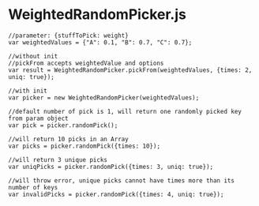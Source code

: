 # WeightedRandomPicker.js
    //parameter: {stuffToPick: weight}
    var weightedValues = {"A": 0.1, "B": 0.7, "C": 0.7};

    //without init
    //pickFrom accepts weightedValue and options
    var result = WeightedRandomPicker.pickFrom(weightedValues, {times: 2, uniq: true});

    //with init
    var picker = new WeightedRandomPicker(weightedValues);

    //default number of pick is 1, will return one randomly picked key from param object
    var pick = picker.randomPick();

    //will return 10 picks in an Array
    var picks = picker.randomPick({times: 10});

    //will return 3 unique picks
    var uniqPicks = picker.randomPick({times: 3, uniq: true});

    //will throw error, unique picks cannot have times more than its number of keys
    var invalidPicks = picker.randomPick({times: 4, uniq: true});
